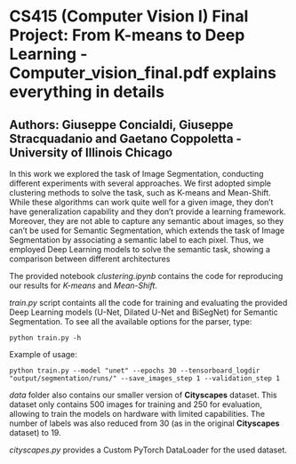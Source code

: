 # CS415 (Computer Vision I) Final Project: From K-means to Deep Learning - Computer_vision_final.pdf explains everything in details
## Authors: Giuseppe Concialdi, Giuseppe Stracquadanio and Gaetano Coppoletta - University of Illinois Chicago 

In this work we explored the task of Image Segmentation, conducting different
experiments with several approaches. We first adopted simple clustering methods
to solve the task, such as K-means and Mean-Shift. While these algorithms can
work quite well for a given image, they don’t have generalization capability and
they don’t provide a learning framework. Moreover, they are not able to capture
any semantic about images, so they can’t be used for Semantic Segmentation,
which extends the task of Image Segmentation by associating a semantic label to
each pixel. Thus, we employed Deep Learning models to solve the semantic task,
showing a comparison between different architectures

The provided notebook *clustering.ipynb* contains the code for reproducing our results for *K-means* and *Mean-Shift*.

*train.py* script containts all the code for training and evaluating the provided  Deep Learning models (U-Net, Dilated U-Net and BiSegNet) for Semantic Segmentation.
To see all the available options for the parser, type:
```
python train.py -h
``` 

Example of usage:
```
python train.py --model "unet" --epochs 30 --tensorboard_logdir "output/segmentation/runs/" --save_images_step 1 --validation_step 1
```

*data* folder also contains our smaller version of **Cityscapes** dataset. This dataset only contains 500 images for training and 250 for evaluation, allowing to train the models on hardware with limited capabilities. The number of labels was also reduced from 30 (as in the original **Cityscapes** dataset) to 19. 

*cityscapes.py* provides a Custom PyTorch DataLoader for the used dataset.
